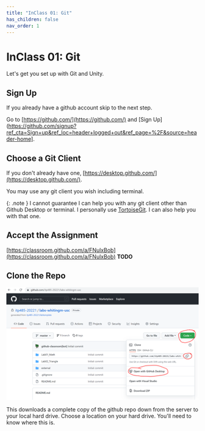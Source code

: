 ```yaml
---
title: "InClass 01: Git"
has_children: false
nav_order: 1
---
```


# InClass 01: Git

Let's get you set up with Git and Unity.

## Sign Up

If you already have a github account skip to the next step.

Go to [https://github.com/](https://github.com/) and [Sign Up](https://github.com/signup?ref_cta=Sign+up&ref_loc=header+logged+out&ref_page=%2F&source=header-home].

## Choose a Git Client

If you don't already have one, [https://desktop.github.com/](https://desktop.github.com/).

You may use any git client you wish including terminal. 

{: .note }
I cannot guarantee I can help you with any git client other than Github Desktop or terminal.
I personally use [TortoiseGit](https://tortoisegit.org/download/). I can also help you with that one.

## Accept the Assignment

[https://classroom.github.com/a/FNulxBob](https://classroom.github.com/a/FNulxBob) **TODO**

## Clone the Repo

![Clone The Repo](images/gitclone.png "Clone The Repo")

This downloads a complete copy of the github repo down from the server to your local hard drive.
Choose a location on your hard drive. You'll need to know where this is.





